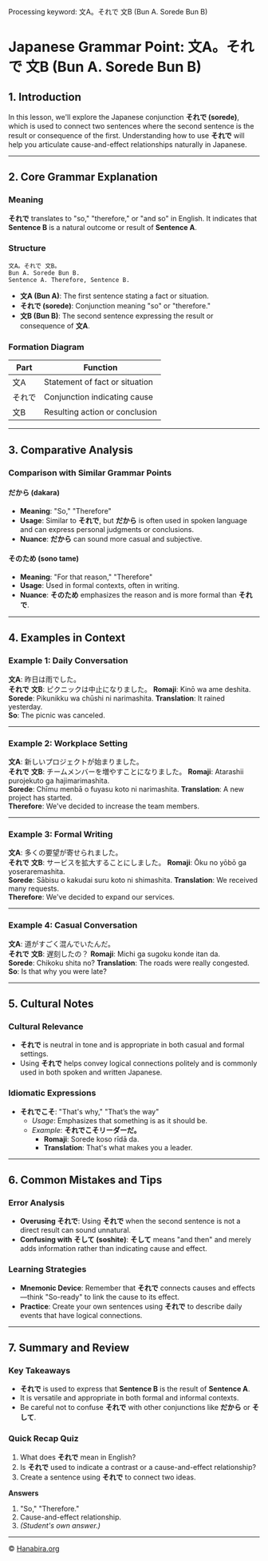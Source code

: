 Processing keyword: 文A。それで 文B (Bun A. Sorede Bun B)
# Japanese Grammar Point: 文A。それで 文B (Bun A. Sorede Bun B)

## 1. Introduction
In this lesson, we'll explore the Japanese conjunction **それで (sorede)**, which is used to connect two sentences where the second sentence is the result or consequence of the first. Understanding how to use **それで** will help you articulate cause-and-effect relationships naturally in Japanese.

---
## 2. Core Grammar Explanation
### Meaning
**それで** translates to "so," "therefore," or "and so" in English. It indicates that **Sentence B** is a natural outcome or result of **Sentence A**.
### Structure
```
文A。それで 文B。
Bun A. Sorede Bun B.
Sentence A. Therefore, Sentence B.
```
- **文A (Bun A)**: The first sentence stating a fact or situation.
- **それで (sorede)**: Conjunction meaning "so" or "therefore."
- **文B (Bun B)**: The second sentence expressing the result or consequence of **文A**.
### Formation Diagram
| Part          | Function                         |
|---------------|----------------------------------|
| 文A           | Statement of fact or situation   |
| それで        | Conjunction indicating cause     |
| 文B           | Resulting action or conclusion   |
---
## 3. Comparative Analysis
### Comparison with Similar Grammar Points
#### だから (dakara)
- **Meaning**: "So," "Therefore"
- **Usage**: Similar to **それで**, but **だから** is often used in spoken language and can express personal judgments or conclusions.
- **Nuance**: **だから** can sound more casual and subjective.
#### そのため (sono tame)
- **Meaning**: "For that reason," "Therefore"
- **Usage**: Used in formal contexts, often in writing.
- **Nuance**: **そのため** emphasizes the reason and is more formal than **それで**.

---
## 4. Examples in Context
### Example 1: Daily Conversation
**文A**: 昨日は雨でした。  
**それで** **文B**: ピクニックは中止になりました。
**Romaji**: Kinō wa ame deshita.  
**Sorede**: Pikunikku wa chūshi ni narimashita.
**Translation**: It rained yesterday.  
**So**: The picnic was canceled.

---
### Example 2: Workplace Setting
**文A**: 新しいプロジェクトが始まりました。  
**それで** **文B**: チームメンバーを増やすことになりました。
**Romaji**: Atarashii purojekuto ga hajimarimashita.  
**Sorede**: Chīmu menbā o fuyasu koto ni narimashita.
**Translation**: A new project has started.  
**Therefore**: We've decided to increase the team members.

---
### Example 3: Formal Writing
**文A**: 多くの要望が寄せられました。  
**それで** **文B**: サービスを拡大することにしました。
**Romaji**: Ōku no yōbō ga yoseraremashita.  
**Sorede**: Sābisu o kakudai suru koto ni shimashita.
**Translation**: We received many requests.  
**Therefore**: We've decided to expand our services.

---
### Example 4: Casual Conversation
**文A**: 道がすごく混んでいたんだ。  
**それで** **文B**: 遅刻したの？
**Romaji**: Michi ga sugoku konde itan da.  
**Sorede**: Chikoku shita no?
**Translation**: The roads were really congested.  
**So**: Is that why you were late?

---
## 5. Cultural Notes
### Cultural Relevance
- **それで** is neutral in tone and is appropriate in both casual and formal settings.
- Using **それで** helps convey logical connections politely and is commonly used in both spoken and written Japanese.
### Idiomatic Expressions
- **それでこそ**: "That's why," "That’s the way"
  - *Usage*: Emphasizes that something is as it should be.
  - *Example*: **それでこそリーダーだ。**
    - **Romaji**: Sorede koso rīdā da.
    - **Translation**: That's what makes you a leader.

---
## 6. Common Mistakes and Tips
### Error Analysis
- **Overusing それで**: Using **それで** when the second sentence is not a direct result can sound unnatural.
- **Confusing with そして (soshite)**: **そして** means "and then" and merely adds information rather than indicating cause and effect.
### Learning Strategies
- **Mnemonic Device**: Remember that **それで** connects causes and effects—think "So-ready" to link the cause to its effect.
- **Practice**: Create your own sentences using **それで** to describe daily events that have logical connections.

---
## 7. Summary and Review
### Key Takeaways
- **それで** is used to express that **Sentence B** is the result of **Sentence A**.
- It is versatile and appropriate in both formal and informal contexts.
- Be careful not to confuse **それで** with other conjunctions like **だから** or **そして**.
### Quick Recap Quiz
1. What does **それで** mean in English?
2. Is **それで** used to indicate a contrast or a cause-and-effect relationship?
3. Create a sentence using **それで** to connect two ideas.

**Answers**
1. "So," "Therefore."
2. Cause-and-effect relationship.
3. *(Student's own answer.)*



---

© [Hanabira.org](https://hanabira.org)
